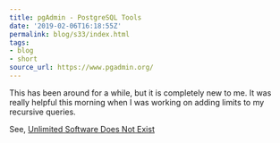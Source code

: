 ```yaml
---
title: pgAdmin - PostgreSQL Tools
date: '2019-02-06T16:18:55Z'
permalink: blog/s33/index.html
tags:
- blog
- short
source_url: https://www.pgadmin.org/
---
```


This has been around for a while, but it is completely new to me. It was really helpful this morning when I was working on adding limits to my recursive queries.

<!--more-->

See, [Unlimited Software Does Not Exist](https://scottw.com/limits)
